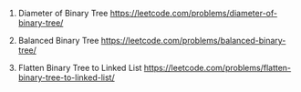 1. Diameter of Binary Tree
   https://leetcode.com/problems/diameter-of-binary-tree/

2. Balanced Binary Tree
   https://leetcode.com/problems/balanced-binary-tree/

3. Flatten Binary Tree to Linked List
   https://leetcode.com/problems/flatten-binary-tree-to-linked-list/
